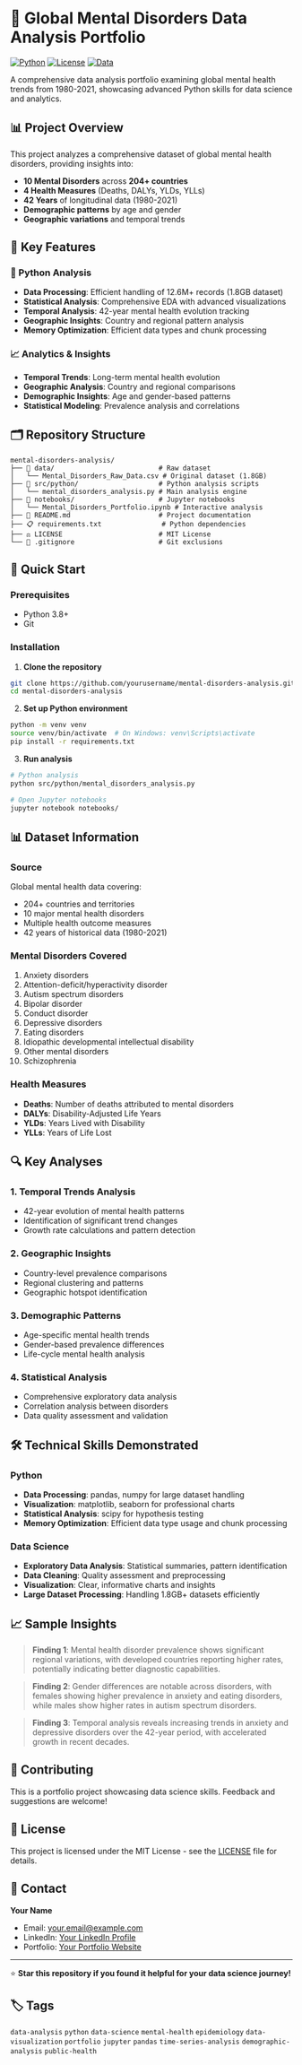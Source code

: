 # 🧠 Global Mental Disorders Data Analysis Portfolio

[![Python](https://img.shields.io/badge/Python-3.8+-blue.svg)](https://www.python.org/downloads/)
[![License](https://img.shields.io/badge/License-MIT-green.svg)](LICENSE)
[![Data](https://img.shields.io/badge/Data-1.8GB-red.svg)](#dataset)

A comprehensive data analysis portfolio examining global mental health trends from 1980-2021, showcasing advanced Python skills for data science and analytics.

## 📊 Project Overview

This project analyzes a comprehensive dataset of global mental health disorders, providing insights into:

- **10 Mental Disorders** across **204+ countries**
- **4 Health Measures** (Deaths, DALYs, YLDs, YLLs)
- **42 Years** of longitudinal data (1980-2021)
- **Demographic patterns** by age and gender
- **Geographic variations** and temporal trends

## 🎯 Key Features

### 🐍 Python Analysis
- **Data Processing**: Efficient handling of 12.6M+ records (1.8GB dataset)
- **Statistical Analysis**: Comprehensive EDA with advanced visualizations
- **Temporal Analysis**: 42-year mental health evolution tracking
- **Geographic Insights**: Country and regional pattern analysis
- **Memory Optimization**: Efficient data types and chunk processing

### 📈 Analytics & Insights
- **Temporal Trends**: Long-term mental health evolution
- **Geographic Analysis**: Country and regional comparisons
- **Demographic Insights**: Age and gender-based patterns
- **Statistical Modeling**: Prevalence analysis and correlations

## 🗂️ Repository Structure

```
mental-disorders-analysis/
├── 📁 data/                          # Raw dataset
│   └── Mental_Disorders_Raw_Data.csv # Original dataset (1.8GB)
├── 📁 src/python/                    # Python analysis scripts
│   └── mental_disorders_analysis.py # Main analysis engine
├── 📁 notebooks/                     # Jupyter notebooks
│   └── Mental_Disorders_Portfolio.ipynb # Interactive analysis
├── 📝 README.md                      # Project documentation
├── 📋 requirements.txt               # Python dependencies
├── ⚖️ LICENSE                        # MIT License
└── 🚫 .gitignore                     # Git exclusions
```

## 🚀 Quick Start

### Prerequisites
- Python 3.8+
- Git

### Installation

1. **Clone the repository**
```bash
git clone https://github.com/yourusername/mental-disorders-analysis.git
cd mental-disorders-analysis
```

2. **Set up Python environment**
```bash
python -m venv venv
source venv/bin/activate  # On Windows: venv\Scripts\activate
pip install -r requirements.txt
```

3. **Run analysis**
```bash
# Python analysis
python src/python/mental_disorders_analysis.py

# Open Jupyter notebooks
jupyter notebook notebooks/
```

## 📊 Dataset Information

### Source
Global mental health data covering:
- 204+ countries and territories
- 10 major mental health disorders
- Multiple health outcome measures
- 42 years of historical data (1980-2021)

### Mental Disorders Covered
1. Anxiety disorders
2. Attention-deficit/hyperactivity disorder
3. Autism spectrum disorders
4. Bipolar disorder
5. Conduct disorder
6. Depressive disorders
7. Eating disorders
8. Idiopathic developmental intellectual disability
9. Other mental disorders
10. Schizophrenia

### Health Measures
- **Deaths**: Number of deaths attributed to mental disorders
- **DALYs**: Disability-Adjusted Life Years
- **YLDs**: Years Lived with Disability
- **YLLs**: Years of Life Lost

## 🔍 Key Analyses

### 1. Temporal Trends Analysis
- 42-year evolution of mental health patterns
- Identification of significant trend changes
- Growth rate calculations and pattern detection

### 2. Geographic Insights
- Country-level prevalence comparisons
- Regional clustering and patterns
- Geographic hotspot identification

### 3. Demographic Patterns
- Age-specific mental health trends
- Gender-based prevalence differences
- Life-cycle mental health analysis

### 4. Statistical Analysis
- Comprehensive exploratory data analysis
- Correlation analysis between disorders
- Data quality assessment and validation

## 🛠️ Technical Skills Demonstrated

### Python
- **Data Processing**: pandas, numpy for large dataset handling
- **Visualization**: matplotlib, seaborn for professional charts
- **Statistical Analysis**: scipy for hypothesis testing
- **Memory Optimization**: Efficient data type usage and chunk processing

### Data Science
- **Exploratory Data Analysis**: Statistical summaries, pattern identification
- **Data Cleaning**: Quality assessment and preprocessing
- **Visualization**: Clear, informative charts and insights
- **Large Dataset Processing**: Handling 1.8GB+ datasets efficiently

## 📈 Sample Insights

> **Finding 1**: Mental health disorder prevalence shows significant regional variations, with developed countries reporting higher rates, potentially indicating better diagnostic capabilities.

> **Finding 2**: Gender differences are notable across disorders, with females showing higher prevalence in anxiety and eating disorders, while males show higher rates in autism spectrum disorders.

> **Finding 3**: Temporal analysis reveals increasing trends in anxiety and depressive disorders over the 42-year period, with accelerated growth in recent decades.

## 🤝 Contributing

This is a portfolio project showcasing data science skills. Feedback and suggestions are welcome!

## 📝 License

This project is licensed under the MIT License - see the [LICENSE](LICENSE) file for details.

## 📧 Contact

**Your Name**
- Email: your.email@example.com
- LinkedIn: [Your LinkedIn Profile](https://linkedin.com/in/yourprofile)
- Portfolio: [Your Portfolio Website](https://yourportfolio.com)

---

⭐ **Star this repository if you found it helpful for your data science journey!**

## 🏷️ Tags

`data-analysis` `python` `data-science` `mental-health` `epidemiology` `data-visualization` `portfolio` `jupyter` `pandas` `time-series-analysis` `demographic-analysis` `public-health`